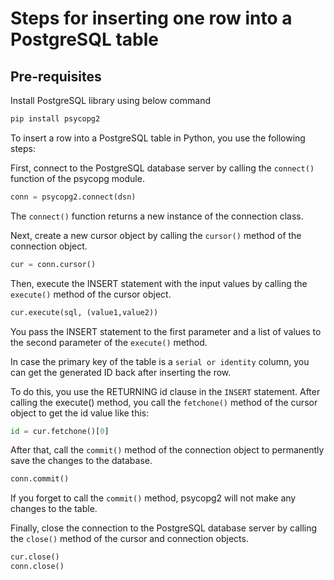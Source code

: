 # Steps for inserting one row into a PostgreSQL table
## Pre-requisites
Install PostgreSQL library using below command
```python
pip install psycopg2
```

To insert a row into a PostgreSQL table in Python, you use the following steps:

First, connect to the PostgreSQL database server by calling the `connect()` function of the psycopg module.
```python
conn = psycopg2.connect(dsn)
```
The `connect()` function returns a new instance of the connection class.

Next, create a new cursor object by calling the `cursor()` method of the connection object.
```python
cur = conn.cursor()
```
Then, execute the INSERT statement with the input values by calling the `execute()` method of the cursor object.
```python
cur.execute(sql, (value1,value2))
```
You pass the INSERT statement to the first parameter and a list of values to the second parameter of the `execute()` method.

In case the primary key of the table is a `serial or identity` column, you can get the generated ID back after inserting the row.

To do this, you use the RETURNING id clause in the `INSERT` statement. After calling the execute() method, you call the  `fetchone()` method of the cursor object to get the id value like this:
```python
id = cur.fetchone()[0]
```
After that, call the `commit()` method of the connection object to permanently save the changes to the database.
```python
conn.commit()
```
If you forget to call the `commit()` method, psycopg2 will not make any changes to the table.

Finally, close the connection to the PostgreSQL database server by calling the `close()` method of the cursor and connection objects.
```python
cur.close()
conn.close()
```
